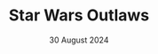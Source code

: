 ---
layout: post
date: 30 August 2024
title: Star Wars Outlaws
developer: Ubisoft
card-image: 0
banner-image: 2
banner-offset: 75
---